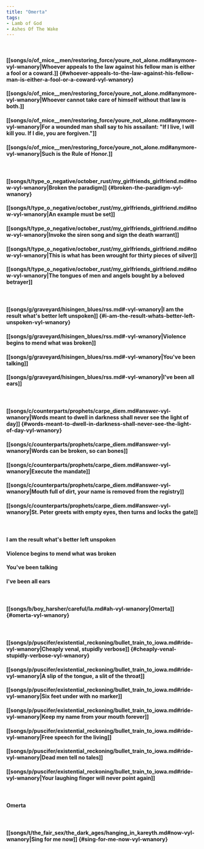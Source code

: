 ```yaml
---
title: "Omerta"
tags:
- Lamb of God
- Ashes Of The Wake
---
```

&nbsp;
#### [[songs/o/of_mice__men/restoring_force/youre_not_alone.md#anymore-vyl-wnanory|Whoever appeals to the law against his fellow man is either a fool or a coward.]] {#whoever-appeals-to-the-law-against-his-fellow-man-is-either-a-fool-or-a-coward-vyl-wnanory}
#### [[songs/o/of_mice__men/restoring_force/youre_not_alone.md#anymore-vyl-wnanory|Whoever cannot take care of himself without that law is both.]]
#### [[songs/o/of_mice__men/restoring_force/youre_not_alone.md#anymore-vyl-wnanory|For a wounded man shall say to his assailant: "If I live, I will kill you. If I die, you are forgiven."]]
#### [[songs/o/of_mice__men/restoring_force/youre_not_alone.md#anymore-vyl-wnanory|Such is the Rule of Honor.]]
&nbsp;
#### [[songs/t/type_o_negative/october_rust/my_girlfriends_girlfriend.md#now-vyl-wnanory|Broken the paradigm]] {#broken-the-paradigm-vyl-wnanory}
#### [[songs/t/type_o_negative/october_rust/my_girlfriends_girlfriend.md#now-vyl-wnanory|An example must be set]]
#### [[songs/t/type_o_negative/october_rust/my_girlfriends_girlfriend.md#now-vyl-wnanory|Invoke the siren song and sign the death warrant]]
#### [[songs/t/type_o_negative/october_rust/my_girlfriends_girlfriend.md#now-vyl-wnanory|This is what has been wrought for thirty pieces of silver]]
#### [[songs/t/type_o_negative/october_rust/my_girlfriends_girlfriend.md#now-vyl-wnanory|The tongues of men and angels bought by a beloved betrayer]]
&nbsp;
#### [[songs/g/graveyard/hisingen_blues/rss.md#-vyl-wnanory|I am the result what's better left unspoken]] {#i-am-the-result-whats-better-left-unspoken-vyl-wnanory}
#### [[songs/g/graveyard/hisingen_blues/rss.md#-vyl-wnanory|Violence begins to mend what was broken]]
#### [[songs/g/graveyard/hisingen_blues/rss.md#-vyl-wnanory|You've been talking]]
#### [[songs/g/graveyard/hisingen_blues/rss.md#-vyl-wnanory|I've been all ears]]
&nbsp;
#### [[songs/c/counterparts/prophets/carpe_diem.md#answer-vyl-wnanory|Words meant to dwell in darkness shall never see the light of day]] {#words-meant-to-dwell-in-darkness-shall-never-see-the-light-of-day-vyl-wnanory}
#### [[songs/c/counterparts/prophets/carpe_diem.md#answer-vyl-wnanory|Words can be broken, so can bones]]
#### [[songs/c/counterparts/prophets/carpe_diem.md#answer-vyl-wnanory|Execute the mandate]]
#### [[songs/c/counterparts/prophets/carpe_diem.md#answer-vyl-wnanory|Mouth full of dirt, your name is removed from the registry]]
#### [[songs/c/counterparts/prophets/carpe_diem.md#answer-vyl-wnanory|St. Peter greets with empty eyes, then turns and locks the gate]]
&nbsp;
#### I am the result what's better left unspoken
#### Violence begins to mend what was broken
#### You've been talking
#### I've been all ears
&nbsp;
#### [[songs/b/boy_harsher/careful/la.md#ah-vyl-wnanory|Omerta]] {#omerta-vyl-wnanory}
&nbsp;
#### [[songs/p/puscifer/existential_reckoning/bullet_train_to_iowa.md#ride-vyl-wnanory|Cheaply venal, stupidly verbose]] {#cheaply-venal-stupidly-verbose-vyl-wnanory}
#### [[songs/p/puscifer/existential_reckoning/bullet_train_to_iowa.md#ride-vyl-wnanory|A slip of the tongue, a slit of the throat]]
#### [[songs/p/puscifer/existential_reckoning/bullet_train_to_iowa.md#ride-vyl-wnanory|Six feet under with no marker]]
#### [[songs/p/puscifer/existential_reckoning/bullet_train_to_iowa.md#ride-vyl-wnanory|Keep my name from your mouth forever]]
#### [[songs/p/puscifer/existential_reckoning/bullet_train_to_iowa.md#ride-vyl-wnanory|Free speech for the living]]
#### [[songs/p/puscifer/existential_reckoning/bullet_train_to_iowa.md#ride-vyl-wnanory|Dead men tell no tales]]
#### [[songs/p/puscifer/existential_reckoning/bullet_train_to_iowa.md#ride-vyl-wnanory|Your laughing finger will never point again]]
&nbsp;
#### Omerta
&nbsp;
#### [[songs/t/the_fair_sex/the_dark_ages/hanging_in_kareyth.md#now-vyl-wnanory|Sing for me now]] {#sing-for-me-now-vyl-wnanory}
